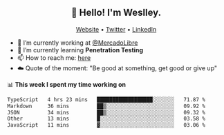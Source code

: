 <h2 align="center">👋 Hello! I'm Weslley.</h2>
<p align="center">
  <a href="http://weslleyneri.com.br">Website</a> •
  <a href="https://twitter.com/Weslley_Neri">Twitter</a> •
  <a href="https://www.linkedin.com/in/weslley-neri-3658908b">LinkedIn</a>
</p>


- 🔭 I’m currently working at [@MercadoLibre](https://github.com/mercadolibre)
- 🌱 I’m currently learning **Penetration Testing**
- 📫 How to reach me: [here](mailto:weslley39@gmail.com)
- ☁️ Quote of the moment: "Be good at something, get good or give up"

📊 **This week I spent my time working on**
<!--START_SECTION:waka-->

```txt
TypeScript   4 hrs 23 mins   ██████████████████░░░░░░░   71.87 %
Markdown     36 mins         ██▒░░░░░░░░░░░░░░░░░░░░░░   09.92 %
JSON         34 mins         ██▒░░░░░░░░░░░░░░░░░░░░░░   09.32 %
Other        13 mins         █░░░░░░░░░░░░░░░░░░░░░░░░   03.58 %
JavaScript   11 mins         ▓░░░░░░░░░░░░░░░░░░░░░░░░   03.06 %
```

<!--END_SECTION:waka-->

<!-- Inspired by https://github.com/gruselhaus/gruselhaus -->
